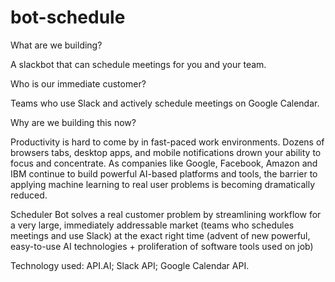 # bot-schedule

What are we building?

A slackbot that can schedule meetings for you and your team. 

Who is our immediate customer? 

Teams who use Slack and actively schedule meetings on Google Calendar. 

Why are we building this now? 

Productivity is hard to come by in fast-paced work environments. Dozens of browsers tabs, desktop apps,  and mobile notifications drown your ability to focus and concentrate. As companies like Google, Facebook, Amazon and IBM continue to build powerful AI-based platforms and tools, the barrier to applying machine learning to real user problems is becoming dramatically reduced. 

Scheduler Bot solves a real customer problem by streamlining workflow for a very large, immediately addressable market (teams who schedules meetings and use Slack) at the exact right time (advent of new powerful, easy-to-use AI technologies + proliferation of software tools used on job)

Technology used: API.AI; Slack API; Google Calendar API.

